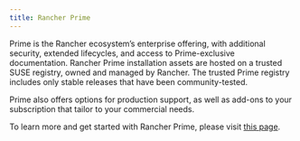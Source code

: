 ```yaml
---
title: Rancher Prime
---
```


<head>
  <link rel="canonical" href="https://ranchermanager.docs.rancher.com/getting-started/quick-start-guides/deploy-rancher-manager/prime"/>
</head>

Prime is the Rancher ecosystem’s enterprise offering, with additional security, extended lifecycles, and access to Prime-exclusive documentation. Rancher Prime installation assets are hosted on a trusted SUSE registry, owned and managed by Rancher. The trusted Prime registry includes only stable releases that have been community-tested. 

Prime also offers options for production support, as well as add-ons to your subscription that tailor to your commercial needs.

To learn more and get started with Rancher Prime, please visit [this page](https://www.rancher.com/quick-start).
